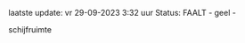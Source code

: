 laatste update: 
vr 29-09-2023  3:32   uur 
Status: FAALT - geel - 
<div class="service Y">schijfruimte</div>